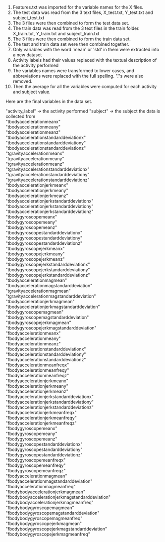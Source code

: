 1. Features.txt was imported for the variable names for the X files.
2. The test data was read from the 3 text files, X_test.txt, Y_test.txt and subject_test.txt
3. The 3 files were then combined to form the test data set.
4. The train data was read from the 3 text files in the train folder. X_train.txt, Y_train.txt and subject_train.txt
5. The 3 files were then combined to form the train data set.
6. The test and train data set were then combined together.
7. Only variables with the word 'mean' or 'std' in them were extracted into a new dataset
8. Activity labels had their values replaced with the textual description of the activity performed
9. The variables names were transformed to lower cases, and abbreviations were replaced with the full spelling. "."s were also removed.
10. Then the average for all the variables were computed for each activity and subject value.


Here are the final variables in the data set.

"activity_label" -> the activity performed
"subject" -> the subject the data is collected from     
"tbodyaccelerationmeanx"                        
"tbodyaccelerationmeany"                       
"tbodyaccelerationmeanz"                        
"tbodyaccelerationstandarddeviationx"          
"tbodyaccelerationstandarddeviationy"           
"tbodyaccelerationstandarddeviationz"          
"tgravityaccelerationmeanx"                     
"tgravityaccelerationmeany"                    
"tgravityaccelerationmeanz"                     
"tgravityaccelerationstandarddeviationx"       
"tgravityaccelerationstandarddeviationy"        
"tgravityaccelerationstandarddeviationz"       
"tbodyaccelerationjerkmeanx"                    
"tbodyaccelerationjerkmeany"                   
"tbodyaccelerationjerkmeanz"                    
"tbodyaccelerationjerkstandarddeviationx"      
"tbodyaccelerationjerkstandarddeviationy"       
"tbodyaccelerationjerkstandarddeviationz"      
"tbodygyroscopemeanx"                           
"tbodygyroscopemeany"                          
"tbodygyroscopemeanz"                           
"tbodygyroscopestandarddeviationx"             
"tbodygyroscopestandarddeviationy"              
"tbodygyroscopestandarddeviationz"             
"tbodygyroscopejerkmeanx"                       
"tbodygyroscopejerkmeany"                      
"tbodygyroscopejerkmeanz"                       
"tbodygyroscopejerkstandarddeviationx"         
"tbodygyroscopejerkstandarddeviationy"          
"tbodygyroscopejerkstandarddeviationz"         
"tbodyaccelerationmagmean"                      
"tbodyaccelerationmagstandarddeviation"        
"tgravityaccelerationmagmean"                   
"tgravityaccelerationmagstandarddeviation"     
"tbodyaccelerationjerkmagmean"                  
"tbodyaccelerationjerkmagstandarddeviation"    
"tbodygyroscopemagmean"                         
"tbodygyroscopemagstandarddeviation"           
"tbodygyroscopejerkmagmean"                     
"tbodygyroscopejerkmagstandarddeviation"       
"fbodyaccelerationmeanx"                        
"fbodyaccelerationmeany"                       
"fbodyaccelerationmeanz"                        
"fbodyaccelerationstandarddeviationx"          
"fbodyaccelerationstandarddeviationy"           
"fbodyaccelerationstandarddeviationz"          
"fbodyaccelerationmeanfreqx"                    
"fbodyaccelerationmeanfreqy"                   
"fbodyaccelerationmeanfreqz"                    
"fbodyaccelerationjerkmeanx"                   
"fbodyaccelerationjerkmeany"                    
"fbodyaccelerationjerkmeanz"                   
"fbodyaccelerationjerkstandarddeviationx"       
"fbodyaccelerationjerkstandarddeviationy"      
"fbodyaccelerationjerkstandarddeviationz"       
"fbodyaccelerationjerkmeanfreqx"               
"fbodyaccelerationjerkmeanfreqy"                
"fbodyaccelerationjerkmeanfreqz"               
"fbodygyroscopemeanx"                           
"fbodygyroscopemeany"                          
"fbodygyroscopemeanz"                           
"fbodygyroscopestandarddeviationx"             
"fbodygyroscopestandarddeviationy"              
"fbodygyroscopestandarddeviationz"             
"fbodygyroscopemeanfreqx"                       
"fbodygyroscopemeanfreqy"                      
"fbodygyroscopemeanfreqz"                       
"fbodyaccelerationmagmean"                     
"fbodyaccelerationmagstandarddeviation"         
"fbodyaccelerationmagmeanfreq"                 
"fbodybodyaccelerationjerkmagmean"              
"fbodybodyaccelerationjerkmagstandarddeviation"
"fbodybodyaccelerationjerkmagmeanfreq"          
"fbodybodygyroscopemagmean"                    
"fbodybodygyroscopemagstandarddeviation"        
"fbodybodygyroscopemagmeanfreq"                
"fbodybodygyroscopejerkmagmean"                 
"fbodybodygyroscopejerkmagstandarddeviation"   
"fbodybodygyroscopejerkmagmeanfreq" 